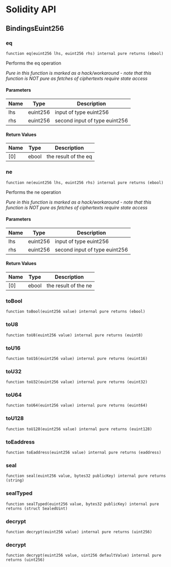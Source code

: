# Solidity API

## BindingsEuint256

### eq

```solidity
function eq(euint256 lhs, euint256 rhs) internal pure returns (ebool)
```

Performs the eq operation

_Pure in this function is marked as a hack/workaround - note that this function is NOT pure as fetches of ciphertexts require state access_

#### Parameters

| Name | Type | Description |
| ---- | ---- | ----------- |
| lhs | euint256 | input of type euint256 |
| rhs | euint256 | second input of type euint256 |

#### Return Values

| Name | Type | Description |
| ---- | ---- | ----------- |
| [0] | ebool | the result of the eq |

### ne

```solidity
function ne(euint256 lhs, euint256 rhs) internal pure returns (ebool)
```

Performs the ne operation

_Pure in this function is marked as a hack/workaround - note that this function is NOT pure as fetches of ciphertexts require state access_

#### Parameters

| Name | Type | Description |
| ---- | ---- | ----------- |
| lhs | euint256 | input of type euint256 |
| rhs | euint256 | second input of type euint256 |

#### Return Values

| Name | Type | Description |
| ---- | ---- | ----------- |
| [0] | ebool | the result of the ne |

### toBool

```solidity
function toBool(euint256 value) internal pure returns (ebool)
```

### toU8

```solidity
function toU8(euint256 value) internal pure returns (euint8)
```

### toU16

```solidity
function toU16(euint256 value) internal pure returns (euint16)
```

### toU32

```solidity
function toU32(euint256 value) internal pure returns (euint32)
```

### toU64

```solidity
function toU64(euint256 value) internal pure returns (euint64)
```

### toU128

```solidity
function toU128(euint256 value) internal pure returns (euint128)
```

### toEaddress

```solidity
function toEaddress(euint256 value) internal pure returns (eaddress)
```

### seal

```solidity
function seal(euint256 value, bytes32 publicKey) internal pure returns (string)
```

### sealTyped

```solidity
function sealTyped(euint256 value, bytes32 publicKey) internal pure returns (struct SealedUint)
```

### decrypt

```solidity
function decrypt(euint256 value) internal pure returns (uint256)
```

### decrypt

```solidity
function decrypt(euint256 value, uint256 defaultValue) internal pure returns (uint256)
```

